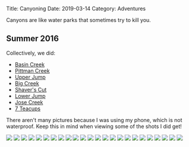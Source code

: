 Title: Canyoning
Date: 2019-03-14
Category: Adventures

Canyons are like water parks that sometimes try to kill you.

## Summer 2016

Collectively, we did:

* [Basin Creek](http://ropewiki.com/Basin_Creek)
* [Pittman Creek](http://ropewiki.com/Pittman_Creek_(Another_Dam_Canyon))
* [Upper Jump](http://ropewiki.com/Jump_Trip_(Upper))
* [Big Creek](http://ropewiki.com/Big_Creek_(Canyon_of_the_Dammed))
* [Shaver's Cut](http://ropewiki.com/Shaver_Cut_(Upper_Stevenson_Creek))
* [Lower Jump](http://ropewiki.com/Jump_Trip_(Lower))
* [Jose Creek](http://ropewiki.com/Jose_Creek)
* [7 Teacups](http://ropewiki.com/Seven_Teacups)

There aren't many pictures because I was using my phone, which is not waterproof. Keep this in mind when viewing some of the shots I did get!

[![]({static}/media/canyoning/thumbnails/_x320/up_canyon.jpg)]({static}/media/canyoning/up_canyon.jpg "The view up-canyon")
[![]({static}/media/canyoning/thumbnails/_x320/down_canyon.jpg)]({static}/media/canyoning/down_canyon.jpg "The view down-canyon")
[![]({static}/media/canyoning/thumbnails/_x320/waterfall.jpg)]({static}/media/canyoning/waterfall.jpg "A waterfall")
[![]({static}/media/canyoning/thumbnails/_x320/eric_rock.jpg)]({static}/media/canyoning/eric_rock.jpg "Eric sitting on a rock")
[![]({static}/media/canyoning/thumbnails/_x320/crystal.jpg)]({static}/media/canyoning/crystal.jpg "Crystal")
[![]({static}/media/canyoning/thumbnails/_x320/kamal_liz.jpg)]({static}/media/canyoning/kamal_liz.jpg "Kamal and Liz")
[![]({static}/media/canyoning/thumbnails/_x320/sabrina_maya_becca.jpg)]({static}/media/canyoning/sabrina_maya_becca.jpg "Sabrina, Maya, Becca")
[![]({static}/media/canyoning/thumbnails/_x320/zbanks.jpg)]({static}/media/canyoning/zbanks.jpg "zbanks")
[![]({static}/media/canyoning/thumbs_up.gif)]({static}/media/canyoning/thumbs_up.gif "Thumbs up")
[![]({static}/media/canyoning/sadun_waterfall.gif)]({static}/media/canyoning/sadun_waterfall.gif "Sadun descending a waterfall")
[![]({static}/media/canyoning/vicki_waterfall.gif)]({static}/media/canyoning/vicki_waterfall.gif "Vicki descending a waterfall")
[![]({static}/media/canyoning/graceful.gif)]({static}/media/canyoning/graceful.gif "Crystal being graceful")
[![]({static}/media/canyoning/zbanks_flop.gif)]({static}/media/canyoning/zbanks_flop.gif "Zach flopping")
[![]({static}/media/canyoning/crystal_jump.gif)]({static}/media/canyoning/crystal_jump.gif "Crystal jumping (Upper jump)")
[![]({static}/media/canyoning/maya_jump.gif)]({static}/media/canyoning/maya_jump.gif "Maya jumping (Upper jump)")
[![]({static}/media/canyoning/eric_jump.gif)]({static}/media/canyoning/eric_jump.gif "Eric jumping (Upper jump)")
[![]({static}/media/canyoning/maya_rappel.gif)]({static}/media/canyoning/maya_rappel.gif "Maya rappelling (Upper jump)")
[![]({static}/media/canyoning/crystal_rappel.gif)]({static}/media/canyoning/crystal_rappel.gif "Crystal rappelling (Upper jump)")
[![]({static}/media/canyoning/zbanks_rappel.gif)]({static}/media/canyoning/zbanks_rappel.gif "Zach rappelling (Upper jump)")
[![]({static}/media/canyoning/thumbnails/_x320/maya.jpg)]({static}/media/canyoning/maya.jpg "Maya")
[![]({static}/media/canyoning/thumbnails/_x320/teacups.jpg)]({static}/media/canyoning/teacups.jpg "7 Teacups")
[![]({static}/media/canyoning/maya_jump_teacups.gif)]({static}/media/canyoning/maya_jump_teacups.gif "Maya jumping (7 teacups)")
[![]({static}/media/canyoning/zbanks_jump_teacups.gif)]({static}/media/canyoning/zbanks_jump_teacups.gif "Zach jumping (7 teacups)")
[![]({static}/media/canyoning/thumbnails/_x320/zbanks_maya.jpg)]({static}/media/canyoning/zbanks_maya.jpg "Zach and Maya chilling in the pool")

